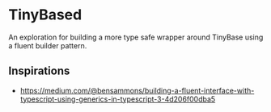 # TinyBased

An exploration for building a more type safe wrapper around TinyBase using a fluent builder pattern.

## Inspirations

- https://medium.com/@bensammons/building-a-fluent-interface-with-typescript-using-generics-in-typescript-3-4d206f00dba5
